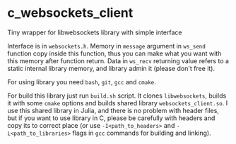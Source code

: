 # c_websockets_client
Tiny wrapper for libwebsockets library with simple interface

Interface is in `websockets.h`. Memory in `message` argument in `ws_send` function copy inside this function, 
thus you can make what you want with this memory after function return. Data in `ws_recv` returning value refers 
to a static internal library memory, and library admin it (please don't free it). 

For using library you need `bash`, `git`, `gcc` and `cmake`.

For build this library just run `build.sh` script. It clones `libwebsockets`, builds it with some `cmake` options
and builds shared library `websockets_client.so`. I use this shared library in Julia, and there is no problem with 
header files, but if you want to use library in C, please be carefully with headers and copy its to correct place
(or use `-I<path_to_headers>` and `-L<path_to_libraries>` flags in `gcc` commands for building and linking). 